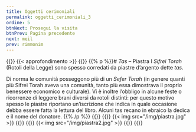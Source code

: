 ```yaml
---
title: Oggetti cerimoniali
permalink: oggetti_cerimoniali_3
ordine: 5
btnNext: Prosegui la visita
btnPrev: Pagina precedente
next: meil
prev: rimmonim
---
```

{{<row class="approfondimento">}}
{{< approfondimento >}}
{{<column1>}}
{{% p %}}# *Tas* – Piastra
I *Sifrei Torah* (Rotoli della Legge) sono spesso corredati da piastre d’argento dette *tas*.

Di norma le comunità posseggono più di un *Sefer Torah* (in genere quanti più Sifrei Torah aveva una comunità, tanto più essa dimostrava il proprio benessere
economico e culturale). Vi è inoltre l’obbligo in alcune feste o ricorrenze di leggere brani diversi da rotoli distinti: per questo motivo spesso le piastre riportano
un’iscrizione che indica in quale occasione debba essere fatta la lettura del libro. Alcuni tas recano in ebraico la dedica e il nome del donatore.
{{% /p %}}
{{</column1>}}
{{<column>}}
{{< img src="/img/piastra.jpg" >}}
{{</column>}}
{{<column>}}
{{< img src="/img/piastra2.jpg" >}}
{{</column>}}
{{</row>}}